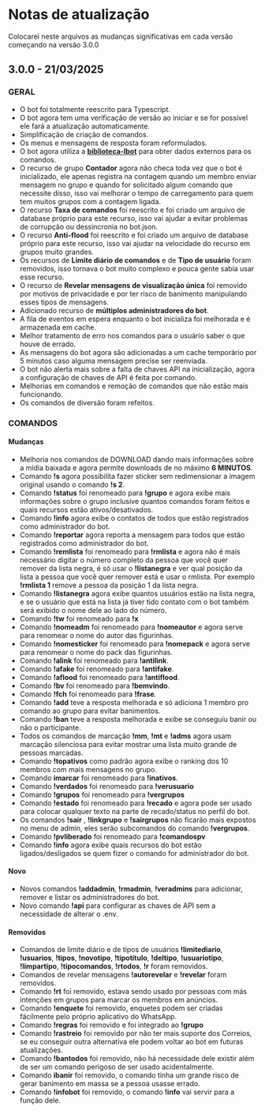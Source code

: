 # Notas de atualização
Colocarei neste arquivos as mudanças significativas em cada versão começando na versão 3.0.0

## 3.0.0 - 21/03/2025

### GERAL
- O bot foi totalmente reescrito para Typescript.
- O bot agora tem uma verificação de versão ao iniciar e se for possível ele fará a atualização automaticamente.
- Simplificação de criação de comandos.
- Os menus e mensagens de resposta foram reformulados.
- O bot agora utiliza a [**biblioteca-lbot**](https://www.npmjs.com/package/@victorsouzaleal/biblioteca-lbot) para obter dados externos para os comandos.
- O recurso de grupo **Contador** agora não checa toda vez que o bot é inicializado, ele apenas registra na contagem quando um membro enviar mensagem no grupo e quando for solicitado algum comando que necessite disso, isso vai melhorar o tempo de carregamento para quem tem muitos grupos com a contagem ligada.
- O recurso **Taxa de comandos** foi reescrito e foi criado um arquivo de database próprio para este recurso, isso vai ajudar a evitar problemas de corrupção ou dessincronia no bot.json.
- O recurso **Anti-flood** foi reescrito e foi criado um arquivo de database próprio para este recurso, isso vai ajudar na velocidade do recurso em grupos muito grandes.
- Os recursos de **Limite diário de comandos** e de **Tipo de usuário** foram removidos, isso tornava o bot muito complexo e pouca gente sabia usar esse recurso.
- O recurso de **Revelar mensagens de visualização única** foi removido por motivos de privacidade e por ter risco de banimento manipulando esses tipos de mensagens.
- Adicionado recurso de **múltiplos administradores do bot**.
- A fila de eventos em espera enquanto o bot inicializa foi melhorada e é armazenada em cache.
- Melhor tratamento de erro nos comandos para o usuário saber o que houve de errado.
- As mensagens do bot agora são adicionadas a um cache temporário por 5 minutos caso alguma mensagem precise ser reenviada.
- O bot não alerta mais sobre a falta de chaves API na inicialização, agora a configuração de chaves de API é feita por comando.
- Melhorias em comandos e remoção de comandos que não estão mais funcionando.
- Os comandos de diversão foram refeitos.


### COMANDOS 

#### Mudanças
- Melhoria nos comandos de DOWNLOAD dando mais informações sobre a mídia baixada e agora permite downloads de no máximo **6 MINUTOS**.
- Comando **!s** agora possibilita fazer sticker sem redimensionar a imagem original usando o comando **!s 2**.
- Comando **!status** foi renomeado para **!grupo** e agora exibe mais informações sobre o grupo inclusive quantos comandos foram feitos e quais recursos estão ativos/desativados.
- Comando **!info** agora exibe o contatos de todos que estão registrados como administrador do bot.
- Comando **!reportar** agora reporta a mensagem para todos que estão registrados como administrador do bot.
- Comando **!remlista** foi renomeado para **!rmlista** e agora não é mais necessário digitar o número completo da pessoa que você quer remover da lista negra, é só usar o **!listanegra** e ver qual posição da lista a pessoa que você quer remover está e usar o rmlista. Por exemplo **!rmlista 1** remove a pessoa da posição 1 da lista negra.
- Comando **!listanegra** agora exibe quantos usuários estão na lista negra, e se o usuário que está na lista já tiver tido contato com o bot também será exibido o nome dele ao lado do número.
- Comando **!tw** foi renomeado para **!x**
- Comando **!nomeadm** foi renomeado para **!nomeautor** e agora serve para renomear o nome do autor das figurinhas.
- Comando **!nomesticker** foi renomeado para **!nomepack** e agora serve para renomear o nome do pack das figurinhas.
- Comando **!alink** foi renomeado para **!antilink**.
- Comando **!afake** foi renomeado para **!antifake**.
- Comando **!aflood** foi renomeado para **!antiflood**.
- Comando **!bv** foi renomeado para **!bemvindo**.
- Comando **!fch** foi renomeado para **!frase**.
- Comando **!add** teve a resposta melhorada e só adiciona 1 membro pro comando ao grupo para evitar banimentos.
- Comando **!ban** teve a resposta melhorada e exibe se conseguiu banir ou não o participante.
- Todos os comandos de marcação **!mm**, **!mt** e **!adms** agora usam marcação silenciosa para evitar mostrar uma lista muito grande de pessoas marcadas.
- Comando **!topativos** como padrão agora exibe o ranking dos 10 membros com mais mensagens no grupo.
- Comando **imarcar** foi renomeado para **!inativos**.
- Comando **!verdados** foi renomeado para **!verusuario**
- Comando **!grupos** foi renomeado para **!vergrupos**
- Comando **!estado** foi renomeado para **!recado** e agora pode ser usado para colocar qualquer texto na parte de recado/status no perfil do bot.
- Os comandos **!sair** , **!linkgrupo** e **!sairgrupos** não ficarão mais expostos no menu de admin, eles serão subcomandos do comando **!vergrupos**.
- Comando **!pvliberado** foi renomeado para **!comandospv**
- Comando **!info** agora exibe quais recursos do bot estão ligados/desligados se quem fizer o comando for administrador do bot.

#### Novo
- Novos comandos **!addadmin**, **!rmadmin**, **!veradmins** para adicionar, remover e listar os administradores do bot.
- Novo comando **!api** para configurar as chaves de API sem a necessidade de alterar o .env.

#### Removidos
- Comandos de limite diário e de tipos de usuários **!limitediario**, **!usuarios**, **!tipos**, **!novotipo**, **!tipotitulo**, **!deltipo**, **!usuariotipo**, **!limpartipo**, **!tipocomandos**, **!rtodos**, **!r** foram removidos.
- Comandos de revelar mensagens **!autorevelar** e **!revelar** foram removidos.
- Comando **!rt** foi removido, estava sendo usado por pessoas com más intenções em grupos para marcar os membros em anúncios.
- Comando **!enquete** foi removido, enquetes podem ser criadas fácilmente pelo próprio aplicativo do WhatsApp.
- Comando **!regras** foi removido e foi integrado ao **!grupo**
- Comando **!rastreio** foi removido por não ter mais suporte dos Correios, se eu conseguir outra alternativa ele podem voltar ao bot em futuras atualizações.
- Comando **!bantodos** foi removido, não há necessidade dele existir além de ser um comando perigoso de ser usado acidentalmente.
- Comando **ibanir** foi removido,  o comando tinha um grande risco de gerar banimento em massa se a pessoa usasse errado.
- Comando **!infobot** foi removido, o comando **!info** vai servir para a função dele.





